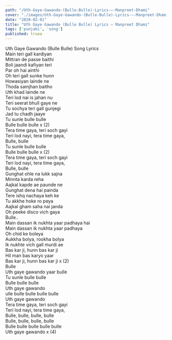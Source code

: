 ```yaml
---
path: "/Uth-Gaye-Gawando-(Bulle-Bulle)-Lyrics-–-Manpreet-Dhami"
cover: "./images/Uth-Gaye-Gawando-(Bulle-Bulle)-Lyrics-–-Manpreet-Dhami.jpg"
date: "2020-02-01"
title: "Uth Gaye Gawando (Bulle Bulle) Lyrics – Manpreet Dhami"
tags: ['punjabi', 'song']
published: truea
---
```

  
Uth Gaye Gawando (Bulle Bulle) Song Lyrics  
Main teri gall kardiyan  
Mittran de passe baithi  
Boli jaandi kafiyan teri  
Par oh hai ainthi  
Oh teri gall sunke hunn  
Howasiyan lainde ne  
Thoda samjhan baitho  
Uth khad lainde ne  
Teri lod nai is jahan nu  
Teri seerat bhull gaye ne  
Tu sochya teri gall gunjegi  
Jad tu chadh jaaye  
Tu sunle bulle bulle  
Bulle bulle bulle x (2)  
Tera time gaya, teri soch gayi  
Teri lod nayi, tera time gaya,  
Bulle, bulle  
Tu sunle bulle bulle  
Bulle bulle bulle x (2)  
Tera time gaya, teri soch gayi  
Teri lod nayi, tera time gaya,  
Bulle, bulle  
Gunghat ohle na lukk sajna  
Minnta karda reha  
Aajkal kapde ae paunde ne  
Gunghat dena hai painda  
Tere ishq nachaya keh ke  
Tu akkhe hoke ro peya  
Aajkal gham saha nai janda  
Oh peeke disco vich gaya  
Bulle..  
Main dassan ik nukhta yaar padhaya hai  
Main dassan ik nukhta yaar padhaya  
Oh chid ke boleya  
Aukkha bolya, rookha bolya  
Ik nukhte vich gall murdi ae  
Bas kar ji, hunn bas kar ji  
Hil man bas karyo yaar  
Bas kar ji, hunn bas kar ji x (2)  
Bulle  
Uth gaye gawando yaar bulle  
Tu sunle bulle bulle  
Bulle bulle bulle  
Uth gaye gawando  
ulle bulle bulle bulle bulle  
Uth gaye gawando  
Tera time gaya, teri soch gayi  
Teri lod nayi, tera time gaya,  
Bulle, bulle, bulle, bulle  
Bulle, bulle, bulle, bulle  
Bulle bulle bulle bulle bulle  
Uth gaye gawando x (4)  
